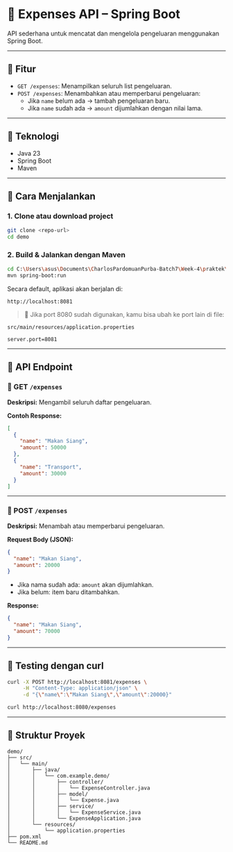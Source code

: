 # 📒 Expenses API – Spring Boot

API sederhana untuk mencatat dan mengelola pengeluaran menggunakan Spring Boot.

---

## 🚀 Fitur

- `GET /expenses`: Menampilkan seluruh list pengeluaran.
- `POST /expenses`: Menambahkan atau memperbarui pengeluaran:
  - Jika `name` belum ada → tambah pengeluaran baru.
  - Jika `name` sudah ada → `amount` dijumlahkan dengan nilai lama.

---

## 🧰 Teknologi

- Java 23
- Spring Boot
- Maven

---

## 🔧 Cara Menjalankan

### 1. **Clone atau download project**

```bash
git clone <repo-url>
cd demo
```

### 2. **Build & Jalankan dengan Maven**

```bash
cd C:\Users\asus\Documents\CharlosPardomuanPurba-Batch7\Week-4\praktek\Project\demo
mvn spring-boot:run
```

Secara default, aplikasi akan berjalan di:

```
http://localhost:8081
```

> 🔴 Jika port 8080 sudah digunakan, kamu bisa ubah ke port lain di file:

```
src/main/resources/application.properties
```

```properties
server.port=8081
```

---

## 📡 API Endpoint

### 🔹 GET `/expenses`

**Deskripsi:** Mengambil seluruh daftar pengeluaran.

**Contoh Response:**

```json
[
  {
    "name": "Makan Siang",
    "amount": 50000
  },
  {
    "name": "Transport",
    "amount": 30000
  }
]
```

---

### 🔹 POST `/expenses`

**Deskripsi:** Menambah atau memperbarui pengeluaran.

**Request Body (JSON):**

```json
{
  "name": "Makan Siang",
  "amount": 20000
}
```

- Jika nama sudah ada: `amount` akan dijumlahkan.
- Jika belum: item baru ditambahkan.

**Response:**

```json
{
  "name": "Makan Siang",
  "amount": 70000
}
```

---

## 🧪 Testing dengan curl

```bash
curl -X POST http://localhost:8081/expenses \
     -H "Content-Type: application/json" \
     -d "{\"name\":\"Makan Siang\",\"amount\":20000}"
```

```bash
curl http://localhost:8080/expenses
```

---

## 📁 Struktur Proyek

```
demo/
├── src/
│   └── main/
│       ├── java/
│       │   └── com.example.demo/
│       │       ├── controller/
│       │       │   └── ExpenseController.java
│       │       ├── model/
│       │       │   └── Expense.java
│       │       ├── service/
│       │       │   └── ExpenseService.java
│       │       └── ExpenseApplication.java
│       └── resources/
│           └── application.properties
├── pom.xml
└── README.md
```
